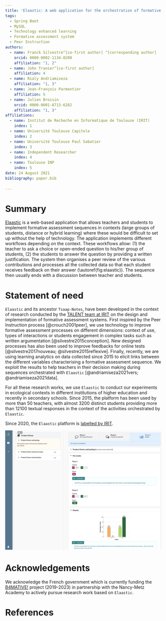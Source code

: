 ```yaml
---
title: 'Elaastic: A web application for the orchestration of formative assessment sequences'
tags:
  - Spring Boot
  - MySQL
  - Technology enhanced learning
  - Formative assessment system
  - Peer Instruction
authors:
  - name: Franck Silvestre^[co-first author] ^[corresponding author]
    orcid: 0000-0002-1134-8200
    affiliation: "1, 2" 
  - name: John Tranier^[co-first author]
    affiliation: 4
  - name: Rialy Andriamiseza
    affiliation: "1, 3"
  - name: Jean-François Parmentier
    affiliation: 5
  - name: Julien Broisin
    orcid: 0000-0001-8713-6282
    affiliation: "1, 3"
affiliations:
  - name: Institut de Recheche en Informatique de Toulouse (IRIT)
    index: 1
  - name: Université Toulouse Capitole
    index: 2
  - name: Université Toulouse Paul Sabatier
    index: 3
  - name: Independent Researcher
    index: 4
  - name: Toulouse INP
    index: 5
date: 24 August 2021
bibliography: paper.bib

---
```


# Summary

[Elaastic](https://www.irit.fr/elaastic/) is a web-based application that allows teachers and students to implement formative assessment sequences in 
contexts (large groups of students, distance or hybrid learning) where these would be difficult to set up  without the 
help of technology.
The application implements different workflows depending on the context. These workflows allow: (1) the teacher to ask a
choice or open-ended question to his/her group of students, (2) the students to answer the question by providing a 
written justification. The system then organises a peer review of the various contributions and processes all the collected data 
so that each student receives feedback on their answer (\autoref{fig:elaastic}). The sequence then usually ends with a discussion between teacher 
and students.

# Statement of need

`Elaastic` and its ancestor `Tsaap-Notes`, have been developed in the context of research conducted by the 
[TALENT team at IRIT](https://www.irit.fr/en/departement/dep-interaction-collective-intelligence/talent-team/) on the 
design and implementation of formative assessment systems. First inspired by the Peer Instruction process [@crouch2001peer], 
we use technology to improve formative assessment processes on different dimensions: context of use, 
types of interactions or students engagement in complex tasks such as written argumentation [@silvestre2015conception]. New designed processes has also been used to 
improve feedbacks for online tests [@silvestre2017nouveau; @silvestre2015reflexive]. 
Finally, recently, we are using learning analytics on data collected since 2015 to elicit links between the different 
variables characterising a formative assessment sequence. We exploit the results to help teachers in their decision 
making during sequences orchestrated with `Elaastic` [@andriamiseza2021vers; @andriamiseza2021data].

For all these research works, we use `Elaastic` to conduct our experiments in ecological contexts in different 
institutions of higher education and recently in secondary schools. Since 2015, the platform has been used by more than 
50 teachers, with almost 3200 distinct students providing more than 12100 textual responses in the context of the 
activities orchestrated by `Elaastic`.

Since 2020, the `Elaastic` platform is [labelled by IRIT](https://www.irit.fr/en/plateformes/elaastic-platform/).  

![Elaastic - Interface presenting feedback to a student at the end of a sequence.\label{fig:elaastic}](elaastic.png)

# Acknowledgements

We acknowledge the French government which is currently funding the [B4MATIVE!](https://www.irit.fr/b4mative/) project (2019-2023)
in partnership with the Nancy-Metz Academy to actively pursue research work based on `Elaastic`.

# References

